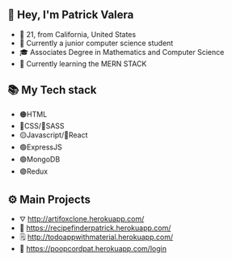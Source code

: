 
## 👋 Hey, I'm Patrick Valera
- 🥔 21, from California, United States
- 🌱 Currently a junior computer science student
- 🎓 Associates Degree in Mathematics and Computer Science
- 🔭 Currently learning the MERN STACK

## 📚 My Tech stack

- 🟠HTML
- 🔵CSS/🍥SASS
- 🟡Javascript/🔵React
- 🟢ExpressJS
- 🟢MongoDB
- 🟣Redux

## ⚙️ Main Projects
- ⛛ http://artifoxclone.herokuapp.com/
- 🌿 https://recipefinderpatrick.herokuapp.com/
- 🗒️ http://todoappwithmaterial.herokuapp.com/
- 💬 https://poopcordpat.herokuapp.com/login
